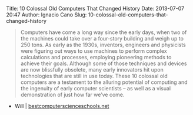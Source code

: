 Title: 10 Colossal Old Computers That Changed History
Date: 2013-07-07 20:47
Author: Ignacio Cano
Slug: 10-colossal-old-computers-that-changed-history

> Computers have come a long way since the early days, when two of the
> machines could take over a four-story building and weigh up to 250
> tons. As early as the 1930s, inventors, engineers and physicists were
> figuring out ways to use machines to perform complex calculations and
> processes, employing pioneering methods to achieve their goals.
> Although some of those techniques and devices are now blissfully
> obsolete, many early innovators hit upon technologies that are still
> in use today. These 10 colossal old computers are a testament to the
> alluring potential of computing and the ingenuity of early computer
> scientists – as well as a visual demonstration of just how far we’ve
> come.

- Will | [bestcomputerscienceschools.net][]

  [bestcomputerscienceschools.net]: http://www.bestcomputerscienceschools.net/10-colossal-old-computers-that-changed-history/
    "10 Colossal Old Computers That Changed History"
